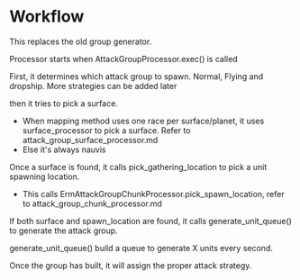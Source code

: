 # Workflow
This replaces the old group generator.

Processor starts when AttackGroupProcessor.exec() is called

First, it determines which attack group to spawn. Normal, Flying and dropship. More strategies can be added later

then it tries to pick a surface.

- When mapping method uses one race per surface/planet, it uses surface_processor to pick a surface. Refer to
  attack_group_surface_processor.md
- Else it's always nauvis

Once a surface is found, it calls pick_gathering_location to pick a unit spawning location.

- This calls ErmAttackGroupChunkProcessor.pick_spawn_location, refer to attack_group_chunk_processor.md

If both surface and spawn_location are found, it calls generate_unit_queue() to generate the attack group.

generate_unit_queue() build a queue to generate X units every second.

Once the group has built, it will assign the proper attack strategy.

